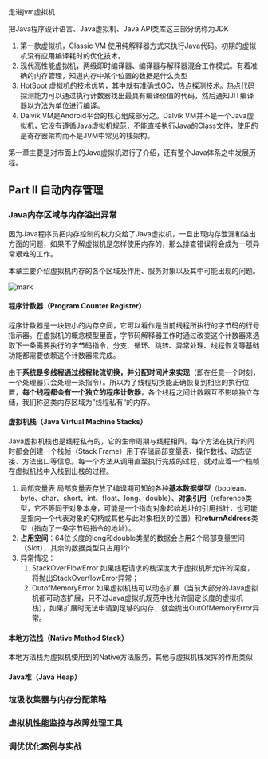 走进jvm虚拟机

把Java程序设计语言、Java虚拟机、Java API类库这三部分统称为JDK

1. 第一款虚拟机，Classic VM 使用纯解释器方式来执行Java代码。初期的虚拟机没有应用编译耗时的优化技术。
2. 现代高性能虚拟机，两级即时编译器、编译器与解释器混合工作模式。有着准确的内存管理，知道内存中某个位置的数据是什么类型
3. HotSpot 虚拟机的技术优势，其中就有准确式GC，热点探测技术。热点代码探测能力可以通过执行计数器找出最具有编译价值的代码，然后通知JIT编译器以方法为单位进行编译。
4. Dalvik VM是Android平台的核心组成部分之。Dalvik VM并不是一个Java虚拟机，它没有遵循Java虚拟机规范，不能直接执行Java的Class文件，使用的是寄存器架构而不是JVM中常见的栈架构。



第一章主要是对市面上的Java虚拟机进行了介绍，还有整个Java体系之中发展历程。



## Part II 自动内存管理

### Java内存区域与内存溢出异常

因为Java程序员把内存控制的权力交给了Java虚拟机，一旦出现内存泄漏和溢出方面的问题，如果不了解虚拟机是怎样使用内存的，那么排查错误将会成为一项异常艰难的工作。

本章主要介绍虚拟机内存的各个区域及作用、服务对象以及其中可能出现的问题。

![mark](http://otbemm1i1.bkt.clouddn.com/blog/180914/791G0BA5AD.png?imageslim)

#### 程序计数器（Program Counter Register）

程序计数器是一块较小的内存空间，它可以看作是当前线程所执行的字节码的行号指示器。在虚拟机的概念模型里面，字节码解释器工作时通过改变这个计数器来选取下一条需要执行的字节码指令，分支、循环、跳转、异常处理、线程恢复等基础功能都需要依赖这个计数器来完成。

由于**系统是多线程通过线程轮流切换，并分配时间片来实现**（即在任意一个时刻，一个处理器只会处理一条指令）。所以为了线程切换能正确恢复到相应的执行位置，**每个线程都会有一个独立的程序计数器**，各个线程之间计数器互不影响独立存储，我们称这类内存区域为”线程私有“的内存。

#### 虚拟机栈（Java Virtual Machine Stacks）

Java虚拟机栈也是线程私有的，它的生命周期与线程相同。每个方法在执行的同时都会创建一个栈帧（Stack Frame）用于存储局部变量表、操作数栈、动态链接、方法出口等信息。每一个方法从调用直至执行完成的过程，就对应着一个栈帧在虚拟机栈中入栈到出栈的过程。

1. 局部变量表
   局部变量表存放了编译期可知的各种**基本数据类型**（boolean、byte、char、short、int、float、long、double）、**对象引用**（reference类型，它不等同于对象本身，可能是一个指向对象起始地址的引用指针，也可能是指向一个代表对象的句柄或其他与此对象相关的位置）和**returnAddress**类型（指向了一条字节码指令的地址）。
2. **占用空间**：64位长度的long和double类型的数据会占用2个局部变量空间（Slot），其余的数据类型只占用1个
3. 异常情况：
   1. StackOverFlowError
      如果线程请求的栈深度大于虚拟机所允许的深度，将抛出StackOverflowError异常；
   2. OutofMemoryError
      如果虚拟机栈可以动态扩展（当前大部分的Java虚拟机都可动态扩展，只不过Java虚拟机规范中也允许固定长度的虚拟机栈），如果扩展时无法申请到足够的内存，就会抛出OutOfMemoryError异常。



#### 本地方法栈（Native Method Stack）

本地方法栈为虚拟机使用到的Native方法服务，其他与虚拟机栈发挥的作用类似

#### Java堆（Java Heap）







































### 垃圾收集器与内存分配策略



### 虚拟机性能监控与故障处理工具



### 调优优化案例与实战